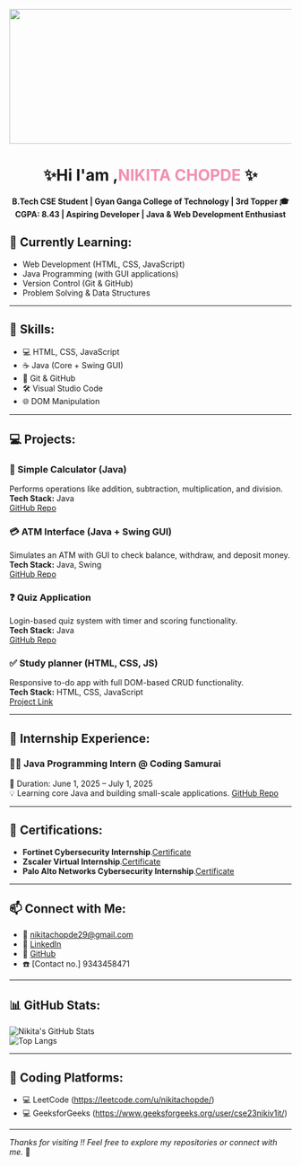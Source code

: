 <p align="center">
  <img src="Nikita_Chopde_GitHub_Banner.jpg" alt="GitHub Banner" height="240" width="1200"/>
</p>

<h1 align="center">✨Hi I'am ,<span style="color:#f48fb1;">NIKITA CHOPDE</span> ✨</h1>


<p align="center">
  <strong>B.Tech CSE Student | Gyan Ganga College of Technology | 3rd Topper 🎓</strong><br/>
  <b>CGPA: 8.43 | Aspiring Developer | Java & Web Development Enthusiast</b>
</p>

## 🌱 Currently Learning:

- Web Development (HTML, CSS, JavaScript)
- Java Programming (with GUI applications)
- Version Control (Git & GitHub)
- Problem Solving & Data Structures

---

## 💼 Skills:
- 💻 HTML, CSS, JavaScript  
- ☕ Java (Core + Swing GUI)  
- 🔧 Git & GitHub  
- 🛠️ Visual Studio Code  
- 🌐 DOM Manipulation  

---

## 💻 Projects:

### 🧮 Simple Calculator (Java)
Performs operations like addition, subtraction, multiplication, and division.  
**Tech Stack:** Java  
[GitHub Repo](https://github.com/Nikita291004/CODING-SAMURAI-INTERNSHIP-TASK/blob/main/Task%201%20simple%20calculator/calculator.java)

### 💳 ATM Interface (Java + Swing GUI)
Simulates an ATM with GUI to check balance, withdraw, and deposit money.  
**Tech Stack:** Java, Swing  
[GitHub Repo](https://github.com/Nikita291004/CODING-SAMURAI-INTERNSHIP-TASK/tree/main/Task%202%20Simple%20ATM%20using%20java)

### ❓ Quiz Application
Login-based quiz system with timer and scoring functionality.  
**Tech Stack:** Java  
[GitHub Repo](https://github.com/Nikita291004/CODING-SAMURAI-INTERNSHIP-TASK/blob/main/Task%203%20Quiz%20application%20using%20java/QuizApp.java)

### ✅ Study planner (HTML, CSS, JS)
Responsive to-do app with full DOM-based CRUD functionality.  
**Tech Stack:** HTML, CSS, JavaScript  
[Project Link](https://study-planner-peach.vercel.app/)

---

## 💼 Internship Experience:

### 👩‍💻 Java Programming Intern @ Coding Samurai
📆 Duration: June 1, 2025 – July 1, 2025  
💡 Learning core Java and building small-scale applications.
 [GitHub Repo](https://github.com/Nikita291004/CODING-SAMURAI-INTERNSHIP-TASK)

---

## 🏅 Certifications:

- **Fortinet Cybersecurity Internship**.[Certificate](https://drive.google.com/file/d/1OUACmeWfBLOp84qH0ezmrpJUWjBZB5m1/view?usp=drivesdk) 
- **Zscaler Virtual Internship**.[Certificate](https://drive.google.com/file/d/1OR9S7Vl9HZbdTbXul4W36VAJ5BnYA5wI/view?usp=drivesdk)
- **Palo Alto Networks Cybersecurity Internship**.[Certificate](https://drive.google.com/file/d/1O_95QCN0SM7KN5LSYEHVWnAFue6KqFAx/view?usp=drivesdk)
  

---

## 📫 Connect with Me:
- 📧 [nikitachopde29@gmail.com](mailto:nikitachopde29@gmail.com)  
- 💼 [LinkedIn](https://www.linkedin.com/in/nikita-chopde)  
- 🐙 [GitHub](https://github.com/Nikita291004)  
- ☎️  [Contact no.] 9343458471  

---

## 📊 GitHub Stats:
![Nikita's GitHub Stats](https://github-readme-stats.vercel.app/api?username=Nikita291004&show_icons=true&theme=radical)  
![Top Langs](https://github-readme-stats.vercel.app/api/top-langs/?username=Nikita291004&layout=compact&theme=radical)

---

## 🚀 Coding Platforms:
- 💻 LeetCode (https://leetcode.com/u/nikitachopde/)  
- 💻 GeeksforGeeks (https://www.geeksforgeeks.org/user/cse23nikiv1it/)

---

_Thanks for visiting !! Feel free to explore my repositories or connect with me._ 💖
